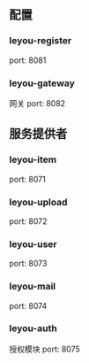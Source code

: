 ## 配置

### leyou-register

port: 8081

### leyou-gateway
网关
port: 8082


## 服务提供者

### leyou-item

port: 8071

### leyou-upload

port: 8072

### leyou-user

port: 8073

### leyou-mail

port: 8074

### leyou-auth
授权模块
port: 8075